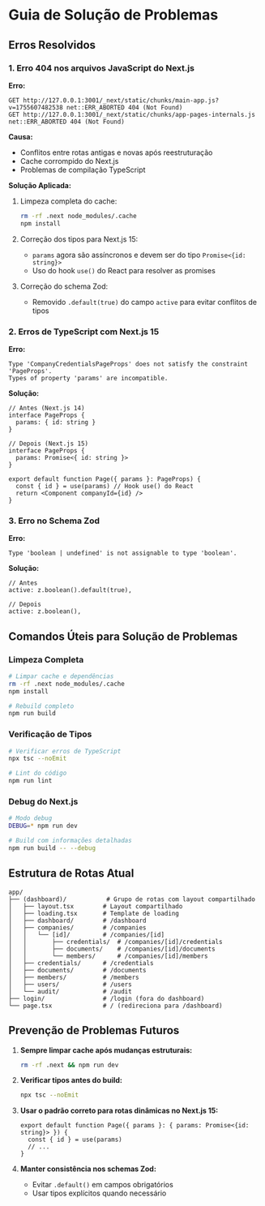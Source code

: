 # Guia de Solução de Problemas

## Erros Resolvidos

### 1. Erro 404 nos arquivos JavaScript do Next.js

**Erro:**
```
GET http://127.0.0.1:3001/_next/static/chunks/main-app.js?v=1755607482538 net::ERR_ABORTED 404 (Not Found)
GET http://127.0.0.1:3001/_next/static/chunks/app-pages-internals.js net::ERR_ABORTED 404 (Not Found)
```

**Causa:**
- Conflitos entre rotas antigas e novas após reestruturação
- Cache corrompido do Next.js
- Problemas de compilação TypeScript

**Solução Aplicada:**
1. Limpeza completa do cache:
   ```bash
   rm -rf .next node_modules/.cache
   npm install
   ```

2. Correção dos tipos para Next.js 15:
   - `params` agora são assíncronos e devem ser do tipo `Promise<{id: string}>`
   - Uso do hook `use()` do React para resolver as promises

3. Correção do schema Zod:
   - Removido `.default(true)` do campo `active` para evitar conflitos de tipos

### 2. Erros de TypeScript com Next.js 15

**Erro:**
```
Type 'CompanyCredentialsPageProps' does not satisfy the constraint 'PageProps'.
Types of property 'params' are incompatible.
```

**Solução:**
```tsx
// Antes (Next.js 14)
interface PageProps {
  params: { id: string }
}

// Depois (Next.js 15)
interface PageProps {
  params: Promise<{ id: string }>
}

export default function Page({ params }: PageProps) {
  const { id } = use(params) // Hook use() do React
  return <Component companyId={id} />
}
```

### 3. Erro no Schema Zod

**Erro:**
```
Type 'boolean | undefined' is not assignable to type 'boolean'.
```

**Solução:**
```tsx
// Antes
active: z.boolean().default(true),

// Depois
active: z.boolean(),
```

## Comandos Úteis para Solução de Problemas

### Limpeza Completa
```bash
# Limpar cache e dependências
rm -rf .next node_modules/.cache
npm install

# Rebuild completo
npm run build
```

### Verificação de Tipos
```bash
# Verificar erros de TypeScript
npx tsc --noEmit

# Lint do código
npm run lint
```

### Debug do Next.js
```bash
# Modo debug
DEBUG=* npm run dev

# Build com informações detalhadas
npm run build -- --debug
```

## Estrutura de Rotas Atual

```
app/
├── (dashboard)/           # Grupo de rotas com layout compartilhado
│   ├── layout.tsx        # Layout compartilhado
│   ├── loading.tsx       # Template de loading
│   ├── dashboard/        # /dashboard
│   ├── companies/        # /companies
│   │   └── [id]/         # /companies/[id]
│   │       ├── credentials/  # /companies/[id]/credentials
│   │       ├── documents/    # /companies/[id]/documents
│   │       └── members/      # /companies/[id]/members
│   ├── credentials/      # /credentials
│   ├── documents/        # /documents
│   ├── members/          # /members
│   ├── users/            # /users
│   └── audit/            # /audit
├── login/                # /login (fora do dashboard)
└── page.tsx              # / (redireciona para /dashboard)
```

## Prevenção de Problemas Futuros

1. **Sempre limpar cache após mudanças estruturais:**
   ```bash
   rm -rf .next && npm run dev
   ```

2. **Verificar tipos antes do build:**
   ```bash
   npx tsc --noEmit
   ```

3. **Usar o padrão correto para rotas dinâmicas no Next.js 15:**
   ```tsx
   export default function Page({ params }: { params: Promise<{id: string}> }) {
     const { id } = use(params)
     // ...
   }
   ```

4. **Manter consistência nos schemas Zod:**
   - Evitar `.default()` em campos obrigatórios
   - Usar tipos explícitos quando necessário

